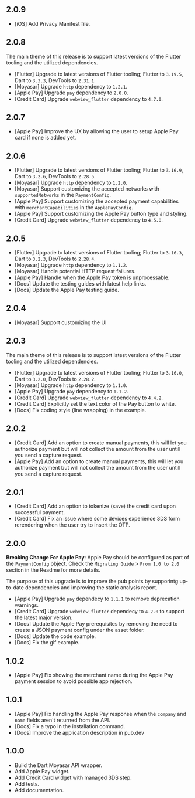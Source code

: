 ## 2.0.9

- [iOS] Add Privacy Manifest file.

## 2.0.8

The main theme of this release is to support latest versions of the Flutter tooling and the utilized dependencies.

- [Flutter] Upgrade to latest versions of Flutter tooling; Flutter to `3.19.5`, Dart to `3.3.3`, DevTools to `2.31.1`.
- [Moyasar] Upgrade `http` dependency to `1.2.1`.
- [Apple Pay] Upgrade `pay` dependency to `2.0.0`.
- [Credit Card] Upgrade `webview_flutter` dependency to `4.7.0`.
 
## 2.0.7

- [Apple Pay] Improve the UX by allowing the user to setup Apple Pay card if none is added yet.
 
## 2.0.6

- [Flutter] Upgrade to latest versions of Flutter tooling; Flutter to `3.16.9`, Dart to `3.2.6`, DevTools to `2.28.5`.
- [Moyasar] Upgrade `http` dependency to `1.2.0`.
- [Moyasar] Support customizing the accepted networks with `supportedNetworks` in the `PaymentConfig`.
- [Apple Pay] Support customizing the accepted payment capabilities with `merchantCapabilities` in the `ApplePayConfig`.
- [Apple Pay] Support customizing the Apple Pay button type and styling.
- [Credit Card] Upgrade `webview_flutter` dependency to `4.5.0`.
 
## 2.0.5

- [Flutter] Upgrade to latest versions of Flutter tooling; Flutter to `3.16.3`, Dart to `3.2.3`, DevTools to `2.28.4`.
- [Moyasar] Upgrade `http` dependency to `1.1.2`.
- [Moyasar] Handle potential HTTP request failures.
- [Apple Pay] Handle when the Apple Pay token is unprocessable.
- [Docs] Update the testing guides with latest help links.
- [Docs] Update the Apple Pay testing guide.

## 2.0.4

- [Moyasar] Support customizing the UI

## 2.0.3

The main theme of this release is to support latest versions of the Flutter tooling and the utilized dependencies.

- [Flutter] Upgrade to latest versions of Flutter tooling; Flutter to `3.16.0`, Dart to `3.2.0`, DevTools to `2.28.2`.
- [Moyasar] Upgrade `http` dependency to `1.1.0`.
- [Apple Pay] Upgrade `pay` dependency to `1.1.2`.
- [Credit Card] Upgrade `webview_flutter` dependency to `4.4.2`.
- [Credit Card] Explicitly set the text color of the Pay button to white.
- [Docs] Fix coding style (line wrapping) in the example.

## 2.0.2

- [Credit Card] Add an option to create manual payments, this will let you authorize payment but will not collect the amount from the user untill you send a capture request.
- [Apple Pay] Add an option to create manual payments, this will let you authorize payment but will not collect the amount from the user untill you send a capture request.

## 2.0.1

- [Credit Card] Add an option to tokenize (save) the credit card upon successful payment.
- [Credit Card] Fix an issue where some devices experience 3DS form rerendering when the user try to insert the OTP.

## 2.0.0

**Breaking Change For Apple Pay**: Apple Pay should be configured as part of the `PaymentConfig` object. Check the `Migrating Guide` > `From 1.0 to 2.0` section in the Readme for more details.

The purpose of this upgrade is to improve the pub points by supporintg up-to-date dependencies and improving the static analysis report.

- [Apple Pay] Upgrade `pay` dependecy to `1.1.1` to remove deprecation warnings.
- [Credit Card] Upgrade `webview_flutter` dependecy to `4.2.0` to support the latest major version.
- [Docs] Update the Apple Pay prerequisites by removing the need to create a JSON payment config under the asset folder.
- [Docs] Update the code example.
- [Docs] Fix the gif example.

## 1.0.2

- [Apple Pay] Fix showing the merchant name during the Apple Pay payment session to avoid possible app rejection.

## 1.0.1

- [Apple Pay] Fix handling the Apple Pay response when the `company` and `name` fields aren't returned from the API.
- [Docs] Fix a typo in the installation command.
- [Docs] Improve the application description in pub.dev

## 1.0.0

- Build the Dart Moyasar API wrapper.
- Add Apple Pay widget.
- Add Credit Card widget with managed 3DS step.
- Add tests.
- Add documentation.
